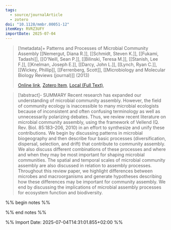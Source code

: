 ```yaml
---
tags:
  - source/journalArticle
  - zotero
doi: "10.1128/mmbr.00051-12"
itemKey: RVRZ3UFY
importDate: 2025-07-04
---
```

>[!metadata]+
> Patterns and Processes of Microbial Community Assembly
> [[Nemergut, Diana R.]], [[Schmidt, Steven K.]], [[Fukami, Tadashi]], [[O'Neill, Sean P.]], [[Bilinski, Teresa M.]], [[Stanish, Lee F.]], [[Knelman, Joseph E.]], [[Darcy, John L.]], [[Lynch, Ryan C.]], [[Wickey, Phillip]], [[Ferrenberg, Scott]], 
> [[Microbiology and Molecular Biology Reviews (journal)]] (2013)
> 
> [Online link](https://journals.asm.org/doi/10.1128/mmbr.00051-12), [Zotero Item](zotero://select/library/items/RVRZ3UFY), [Local (Full Text)](file://C:/Users/aburg/Documents/references/zotero/storage/KUUDFGM4/Nemergut2013_PatternsProcesses.pdf), 

>[!abstract]-
>SUMMARY
Recent research has expanded our understanding of microbial community assembly. However, the field of community ecology is inaccessible to many microbial ecologists because of inconsistent and often confusing terminology as well as unnecessarily polarizing debates. Thus, we review recent literature on microbial community assembly, using the framework of Vellend (Q. Rev. Biol. 85:183–206, 2010) in an effort to synthesize and unify these contributions. We begin by discussing patterns in microbial biogeography and then describe four basic processes (diversification, dispersal, selection, and drift) that contribute to community assembly. We also discuss different combinations of these processes and where and when they may be most important for shaping microbial communities. The spatial and temporal scales of microbial community assembly are also discussed in relation to assembly processes. Throughout this review paper, we highlight differences between microbes and macroorganisms and generate hypotheses describing how these differences may be important for community assembly. We end by discussing the implications of microbial assembly processes for ecosystem function and biodiversity.

%% begin notes %%

%% end notes %%

%% Import Date: 2025-07-04T14:31:01.855+02:00 %%
